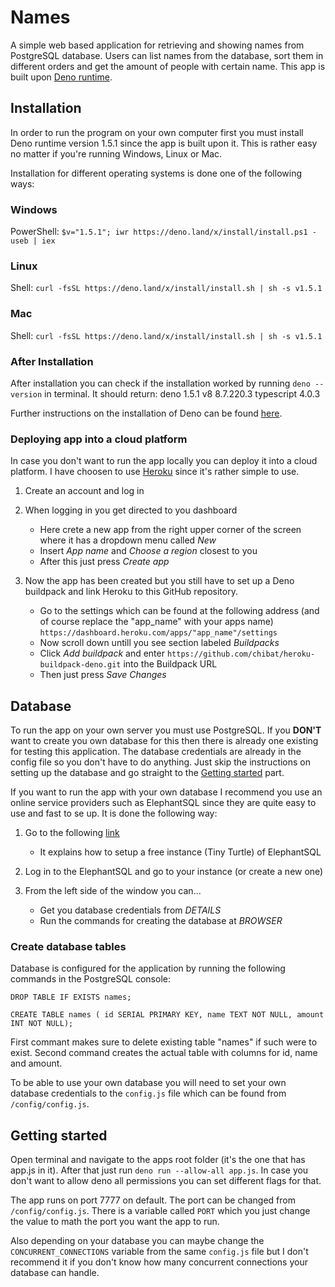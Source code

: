 # Names
A simple web based application for retrieving and showing names from PostgreSQL database. Users can list names from the database, sort them in different orders and get the amount of people with certain name. This app is built upon [Deno runtime](https://deno.land/).

## Installation
In order to run the program on your own computer first you must install Deno runtime version 1.5.1 since the app is built upon it. This is rather easy no matter if you're running Windows, Linux or Mac.

Installation for different operating systems is done one of the following ways:

### Windows
PowerShell: `$v="1.5.1"; iwr https://deno.land/x/install/install.ps1 -useb | iex`

### Linux
Shell: `curl -fsSL https://deno.land/x/install/install.sh | sh -s v1.5.1`

### Mac
Shell: `curl -fsSL https://deno.land/x/install/install.sh | sh -s v1.5.1`

### After Installation
After installation you can check if the installation worked by running `deno --version` in terminal. It should return:
    deno 1.5.1
    v8 8.7.220.3
    typescript 4.0.3

Further instructions on the installation of Deno can be found [here](https://github.com/denoland/deno_install).

### Deploying app into a cloud platform
In case you don't want to run the app locally you can deploy it into a cloud platform. I have choosen to use [Heroku](https://www.heroku.com) since it's rather simple to use.

1. Create an account and log in

2. When logging in you get directed to you dashboard
    - Here crete a new app from the right upper corner of the screen where it has a dropdown menu called _New_
    - Insert _App name_ and _Choose a region_ closest to you
    - After this just press _Create app_

3. Now the app has been created but you still have to set up a Deno buildpack and link Heroku to this GitHub repository.
    - Go to the settings which can be found at the following address (and of course replace the "app_name" with your apps name) `https://dashboard.heroku.com/apps/"app_name"/settings`
    - Now scroll down untill you see section labeled _Buildpacks_
    - Click _Add buildpack_ and enter `https://github.com/chibat/heroku-buildpack-deno.git` into the Buildpack URL
    - Then just press _Save Changes_
    
## Database
To run the app on your own server you must use PostgreSQL. If you __DON'T__ want to create you own database for this then there is already one existing for testing this application. The database credentials are already in the config file so you don't have to do anything. Just skip the instructions on setting up the database and go straight to the [Getting started](https://github.com/aga2cr5/names#getting-started) part.

If you want to run the app with your own database I recommend you use an online service providers such as ElephantSQL since they are quite easy to use and fast to se up. It is done the following way:

1. Go to the following [link](https://www.elephantsql.com/docs/index.html)
    - It explains how to setup a free instance (Tiny Turtle) of ElephantSQL

2. Log in to the ElephantSQL and go to your instance (or create a new one)

3. From the left side of the window you can...
    - Get you database credentials from _DETAILS_
    - Run the commands for creating the database at _BROWSER_

### Create database tables 
Database is configured for the application by running the following commands in the PostgreSQL console:

`DROP TABLE IF EXISTS names;`

`CREATE TABLE names ( id SERIAL PRIMARY KEY, name TEXT NOT NULL, amount INT NOT NULL);`

First commant makes sure to delete existing table "names" if such were to exist. Second command creates the actual table with columns for id, name and amount.

To be able to use your own database you will need to set your own database credentials to the `config.js` file which can be found from `/config/config.js`.

## Getting started
Open terminal and navigate to the apps root folder (it's the one that has app.js in it). After that just run `deno run --allow-all app.js`. In case you don't want to allow deno all permissions you can set different flags for that.

The app runs on port 7777 on default. The port can be changed from `/config/config.js`. There is a variable called `PORT` which you just change the value to math the port you want the app to run.

Also depending on your database you can maybe change the `CONCURRENT_CONNECTIONS` variable from the same `config.js` file but I don't recommend it if you don't know how many concurrent connections your database can handle.
